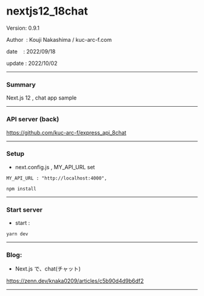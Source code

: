 ﻿# nextjs12_18chat

 Version: 0.9.1

 Author  : Kouji Nakashima / kuc-arc-f.com

 date    : 2022/09/18 

 update  : 2022/10/02

***
### Summary

Next.js 12 , chat app sample

***
### API server (back)

https://github.com/kuc-arc-f/express_api_8chat

***
### Setup

* next.config.js , MY_API_URL set

```
MY_API_URL : "http://localhost:4000",
```

```
npm install
```

***
### Start server
* start :

```
yarn dev
```

***
### Blog:
* Next.js で、chat(チャット)

https://zenn.dev/knaka0209/articles/c5b90d4d9b6df2

***

